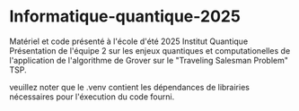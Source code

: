 # Informatique-quantique-2025
Matériel et code présenté à l'école d'été 2025 Institut Quantique
Présentation de l'équipe 2 sur les enjeux quantiques et computationelles de l'application de l'algorithme de Grover sur le "Traveling Salesman Problem" TSP.

veuillez noter que le .venv contient les dépendances de librairies nécessaires pour l'éxecution du code fourni.

